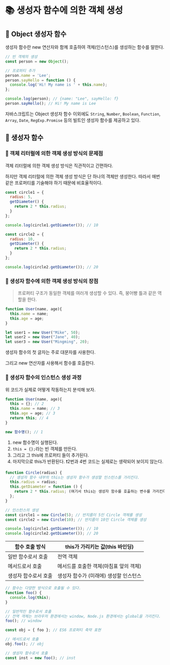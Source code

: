 # 📚 생성자 함수에 의한 객체 생성

## 🎀 Object 생성자 함수
생성자 함수란 new 연산자와 함께 호출하여 객체(인스턴스)를 생성하는 함수를 말한다.

```js
// 빈 객체의 생성
const person = new Object();

// 프로퍼티 추가
person.name = 'Lee';
person.sayHello = function () {
  console.log('Hi! My name is ' + this.name);
};

console.log(person); // {name: "Lee", sayHello: f}
person.sayHello(); // Hi! My name is Lee
```

자바스크립트는 Object 생성자 함수 이외에도 `String`, `Number`, `Boolean`, `Function`, `Array`, `Date`, `RegExp.Promise` 등의 빌트인 생성자 함수를 제공하고 있다.

## 🎀 생성자 함수

### 📌 객체 리터럴에 의한 객체 생성 방식의 문제점

객체 리터럴에 의한 객체 생성 방식은 직관적이고 간편하다.

하지만 객체 리터럴에 의한 객체 생성 방식은 단 하나의 객체만 생성한다. 따라서 매번 같은 프로퍼티를 기술해야 하기 때문에 비효율적이다.

```js
const circle1 = {
  radius: 5,
  getDiameter() {
    return 2 * this.radius;
  }
};

console.log(circle1.getDiameter()); // 10

const circle2 = { 
  radius: 10,
  getDiameter() { 
    return 2 * this.radius; 
  }
}; 

console.log(circle2.getDiameter()); // 20
```

### 📌 생성자 함수에 의한 객체 생성 방식의 장점

> 프로퍼티 구조가 동일한 객체를 여러개 생성할 수 있다. 즉, 붕어빵 틀과 같은 역할을 한다.

```js
function User(name, age){
  this.name = name;
  this.age = age;
}

let user1 = new User("Mike", 50);
let user2 = new User("Jane", 40);
let user3 = new User("Mingming", 20);
```

생성자 함수의 첫 글자는 주로 대문자를 사용한다.

그리고 new 연산자를 사용해서 함수를 호출한다.

### 📌 생성자 함수의 인스턴스 생성 과정
위 코드가 실제로 어떻게 작동하는지 분석해 보자.

```js
function User(name, age){
  this = {}; // 2
  this.name = name; // 3
  this.age = age; // 3
  return this; // 4
}

new 함수명(); // 1
```
1. new 함수명이 실행된다.
2. `this = {};`라는 빈 객체를 만든다.
3. 그리고 그 this에 프로퍼티 들이 추가된다.
4. 마지막으로 this가 반환된다.
❗️2번과 4번 코드는 실제로는 생략되어 보이지 않는다.

```js
function Circle(radius) {
  // 생성자 함수 내부의 this는 생성자 함수가 생성할 인스턴스를 가리킨다.
  this.radius = radius;
  this.getDiameter = function () {
    return 2 * this.radius; (여기서 this는 생성자 함수를 호출하는 변수를 가리킨다. ex: circle1,circle2)
  };
}

// 인스턴스의 생성
const circle1 = new Circle(5); // 반지름이 5인 Circle 객체를 생성
const circle2 = new Circle(10); // 반지름이 10인 Circle 객체를 생성 

console.log(circle1.getDiameter()); // 10 
console.log(circle2.getDiameter()); // 20
```

|함수 호출 방식|this가 가리키는 값(this 바인딩)|
|------|---|
|일반 함수로서 호출|전역 객체|
|메서드로서 호출|메서드를 호출한 객체(마침표 앞의 객체)|
|생성자 함수로서 호출|생성자 함수가 (미래에) 생성할 인스턴스|

```js
// 함수는 다양한 방식으로 호출될 수 있다.
function foo() {
  console.log(this);
}

// 일반적인 함수로서 호출
// 전역 객체는 브라우저 환경에서는 window, Node.js 환경에서는 global을 가리킨다.
foo(); // window

const obj = { foo }; // ES6 프로퍼티 축약 표현

// 메서드로서 호출
obj.foo(); // obj

// 생성자 함수로서 호출
const inst = new foo(); // inst
```


